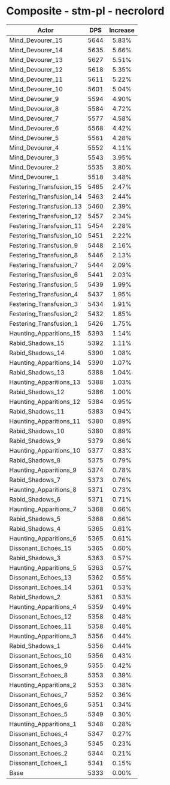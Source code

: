 # Composite - stm-pl - necrolord
| Actor | DPS | Increase |
|---|:---:|:---:|
|Mind_Devourer_15|5644|5.83%|
|Mind_Devourer_14|5635|5.66%|
|Mind_Devourer_13|5627|5.51%|
|Mind_Devourer_12|5618|5.35%|
|Mind_Devourer_11|5611|5.22%|
|Mind_Devourer_10|5601|5.04%|
|Mind_Devourer_9|5594|4.90%|
|Mind_Devourer_8|5584|4.72%|
|Mind_Devourer_7|5577|4.58%|
|Mind_Devourer_6|5568|4.42%|
|Mind_Devourer_5|5561|4.28%|
|Mind_Devourer_4|5552|4.11%|
|Mind_Devourer_3|5543|3.95%|
|Mind_Devourer_2|5535|3.80%|
|Mind_Devourer_1|5518|3.48%|
|Festering_Transfusion_15|5465|2.47%|
|Festering_Transfusion_14|5463|2.44%|
|Festering_Transfusion_13|5460|2.39%|
|Festering_Transfusion_12|5457|2.34%|
|Festering_Transfusion_11|5454|2.28%|
|Festering_Transfusion_10|5451|2.22%|
|Festering_Transfusion_9|5448|2.16%|
|Festering_Transfusion_8|5446|2.13%|
|Festering_Transfusion_7|5444|2.09%|
|Festering_Transfusion_6|5441|2.03%|
|Festering_Transfusion_5|5439|1.99%|
|Festering_Transfusion_4|5437|1.95%|
|Festering_Transfusion_3|5434|1.91%|
|Festering_Transfusion_2|5432|1.85%|
|Festering_Transfusion_1|5426|1.75%|
|Haunting_Apparitions_15|5393|1.14%|
|Rabid_Shadows_15|5392|1.11%|
|Rabid_Shadows_14|5390|1.08%|
|Haunting_Apparitions_14|5390|1.07%|
|Rabid_Shadows_13|5388|1.04%|
|Haunting_Apparitions_13|5388|1.03%|
|Rabid_Shadows_12|5386|1.00%|
|Haunting_Apparitions_12|5384|0.95%|
|Rabid_Shadows_11|5383|0.94%|
|Haunting_Apparitions_11|5380|0.89%|
|Rabid_Shadows_10|5380|0.89%|
|Rabid_Shadows_9|5379|0.86%|
|Haunting_Apparitions_10|5377|0.83%|
|Rabid_Shadows_8|5375|0.79%|
|Haunting_Apparitions_9|5374|0.78%|
|Rabid_Shadows_7|5373|0.76%|
|Haunting_Apparitions_8|5371|0.73%|
|Rabid_Shadows_6|5371|0.71%|
|Haunting_Apparitions_7|5368|0.66%|
|Rabid_Shadows_5|5368|0.66%|
|Rabid_Shadows_4|5365|0.61%|
|Haunting_Apparitions_6|5365|0.61%|
|Dissonant_Echoes_15|5365|0.60%|
|Rabid_Shadows_3|5363|0.57%|
|Haunting_Apparitions_5|5363|0.57%|
|Dissonant_Echoes_13|5362|0.55%|
|Dissonant_Echoes_14|5361|0.53%|
|Rabid_Shadows_2|5361|0.53%|
|Haunting_Apparitions_4|5359|0.49%|
|Dissonant_Echoes_12|5358|0.48%|
|Dissonant_Echoes_11|5358|0.48%|
|Haunting_Apparitions_3|5356|0.44%|
|Rabid_Shadows_1|5356|0.44%|
|Dissonant_Echoes_10|5356|0.43%|
|Dissonant_Echoes_9|5355|0.42%|
|Dissonant_Echoes_8|5353|0.39%|
|Haunting_Apparitions_2|5353|0.38%|
|Dissonant_Echoes_7|5352|0.36%|
|Dissonant_Echoes_6|5351|0.34%|
|Dissonant_Echoes_5|5349|0.30%|
|Haunting_Apparitions_1|5348|0.28%|
|Dissonant_Echoes_4|5347|0.27%|
|Dissonant_Echoes_3|5345|0.23%|
|Dissonant_Echoes_2|5344|0.21%|
|Dissonant_Echoes_1|5341|0.15%|
|Base|5333|0.00%|
